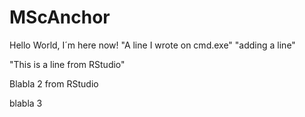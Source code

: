 # MScAnchor
Hello World, I´m here now!
"A line I wrote on cmd.exe" 
"adding a line" 

"This is a line from RStudio"

Blabla 2 from RStudio

blabla 3
